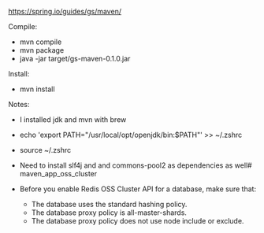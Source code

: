 https://spring.io/guides/gs/maven/

Compile:
- mvn compile
- mvn package
- java -jar target/gs-maven-0.1.0.jar

Install:
- mvn install

Notes:
- I installed jdk and mvn with brew
- echo 'export PATH="/usr/local/opt/openjdk/bin:$PATH"' >> ~/.zshrc 
- source ~/.zshrc 

- Need to install slf4j and and commons-pool2 as dependencies as well# maven_app_oss_cluster


- Before you enable Redis OSS Cluster API for a database, make sure that:
  - The database uses the standard hashing policy.
  - The database proxy policy is all-master-shards.
  - The database proxy policy does not use node include or exclude.
